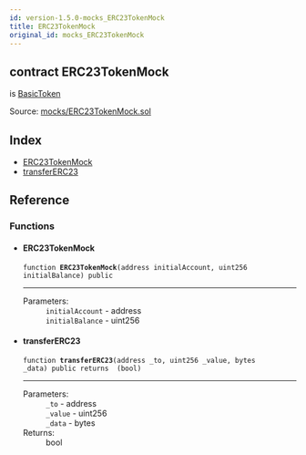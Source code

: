 ```yaml
---
id: version-1.5.0-mocks_ERC23TokenMock
title: ERC23TokenMock
original_id: mocks_ERC23TokenMock
---
```


<div class="contract-doc"><div class="contract"><h2 class="contract-header"><span class="contract-kind">contract</span> ERC23TokenMock</h2><p class="base-contracts"><span>is</span> <a href="token_BasicToken.html">BasicToken</a></p><div class="source">Source: <a href="https://github.com/OpenZeppelin/zeppelin-solidity/blob/v1.5.0/contracts/mocks/ERC23TokenMock.sol" target="_blank">mocks/ERC23TokenMock.sol</a></div></div><div class="index"><h2>Index</h2><ul><li><a href="mocks_ERC23TokenMock.html#ERC23TokenMock">ERC23TokenMock</a></li><li><a href="mocks_ERC23TokenMock.html#transferERC23">transferERC23</a></li></ul></div><div class="reference"><h2>Reference</h2><div class="functions"><h3>Functions</h3><ul><li><div class="item function"><span id="ERC23TokenMock" class="anchor-marker"></span><h4 class="name">ERC23TokenMock</h4><div class="body"><code class="signature">function <strong>ERC23TokenMock</strong><span>(address initialAccount, uint256 initialBalance) </span><span>public </span></code><hr/><dl><dt><span class="label-parameters">Parameters:</span></dt><dd><div><code>initialAccount</code> - address</div><div><code>initialBalance</code> - uint256</div></dd></dl></div></div></li><li><div class="item function"><span id="transferERC23" class="anchor-marker"></span><h4 class="name">transferERC23</h4><div class="body"><code class="signature">function <strong>transferERC23</strong><span>(address _to, uint256 _value, bytes _data) </span><span>public </span><span>returns  (bool) </span></code><hr/><dl><dt><span class="label-parameters">Parameters:</span></dt><dd><div><code>_to</code> - address</div><div><code>_value</code> - uint256</div><div><code>_data</code> - bytes</div></dd><dt><span class="label-return">Returns:</span></dt><dd>bool</dd></dl></div></div></li></ul></div></div></div>
